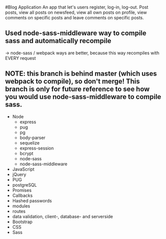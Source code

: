 #Blog Application
An app that let's users register, log-in, log-out. Post posts, view all posts on newsfeed, view all own posts on profile, view comments on specific posts and leave comments on specific posts.

## Used node-sass-middleware way to compile sass and automatically recompile 
-> node-sass / webpack ways are better, because this way recompiles with EVERY request

## NOTE: this branch is behind master (which uses webpack to compile), so don't merge! This branch is only for future reference to see how you would use node-sass-middleware to compile sass.

* Node
  * express
  * pug
  * pg
  * body-parser
  * sequelize
  * express-session
  * bcrypt
  * node-sass
  * node-sass-middleware
* JavaScript
* jQuery
* PUG
* postgreSQL
* Promises
* Callbacks
* Hashed passwords
* modules
* routes
* data validation, client-, database- and serverside
* Bootstrap
* CSS
* Sass